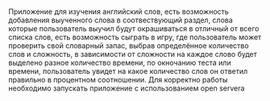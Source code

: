 Приложение для изучения английский слов, есть возможность добавления выученного слова в соотвествующий раздел, слова которые пользователь выучил будут окрашиваться в отличный от всего списка слов, есть возможность сыграть в игру, где пользователь может проверить свой словарный запас, выбрав определённое количество слов и сложность, в зависимости от сложности на каждое слово будет выделено разное количество времени, по окночанию теста или времени, пользователь увидет на какое количество слов он ответил правильно в процентном соотношении. Для корректно работы необходимо запускать приложение с использованием open servera
